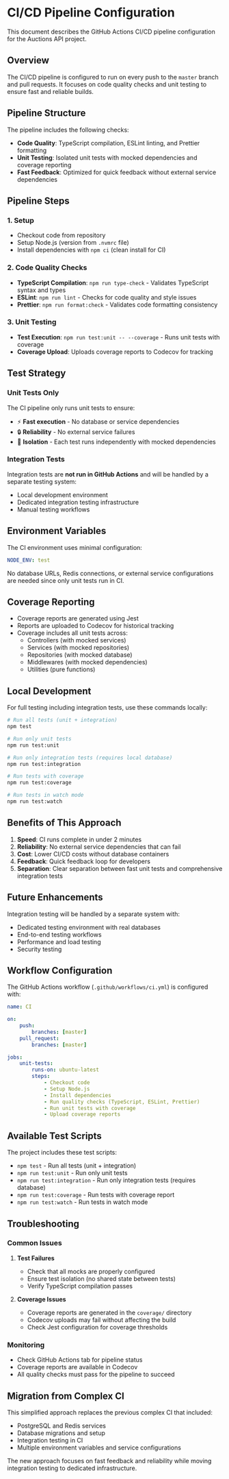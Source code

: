 # CI/CD Pipeline Configuration

This document describes the GitHub Actions CI/CD pipeline configuration for the Auctions API project.

## Overview

The CI/CD pipeline is configured to run on every push to the `master` branch and pull requests. It focuses on code quality checks and unit testing to ensure fast and reliable builds.

## Pipeline Structure

The pipeline includes the following checks:

- **Code Quality**: TypeScript compilation, ESLint linting, and Prettier formatting
- **Unit Testing**: Isolated unit tests with mocked dependencies and coverage reporting
- **Fast Feedback**: Optimized for quick feedback without external service dependencies

## Pipeline Steps

### 1. Setup

- Checkout code from repository
- Setup Node.js (version from `.nvmrc` file)
- Install dependencies with `npm ci` (clean install for CI)

### 2. Code Quality Checks

- **TypeScript Compilation**: `npm run type-check` - Validates TypeScript syntax and types
- **ESLint**: `npm run lint` - Checks for code quality and style issues
- **Prettier**: `npm run format:check` - Validates code formatting consistency

### 3. Unit Testing

- **Test Execution**: `npm run test:unit -- --coverage` - Runs unit tests with coverage
- **Coverage Upload**: Uploads coverage reports to Codecov for tracking

## Test Strategy

### Unit Tests Only

The CI pipeline only runs unit tests to ensure:

- ⚡ **Fast execution** - No database or service dependencies
- 🔒 **Reliability** - No external service failures
- 🧪 **Isolation** - Each test runs independently with mocked dependencies

### Integration Tests

Integration tests are **not run in GitHub Actions** and will be handled by a separate testing system:

- Local development environment
- Dedicated integration testing infrastructure
- Manual testing workflows

## Environment Variables

The CI environment uses minimal configuration:

```yaml
NODE_ENV: test
```

No database URLs, Redis connections, or external service configurations are needed since only unit tests run in CI.

## Coverage Reporting

- Coverage reports are generated using Jest
- Reports are uploaded to Codecov for historical tracking
- Coverage includes all unit tests across:
    - Controllers (with mocked services)
    - Services (with mocked repositories)
    - Repositories (with mocked database)
    - Middlewares (with mocked dependencies)
    - Utilities (pure functions)

## Local Development

For full testing including integration tests, use these commands locally:

```bash
# Run all tests (unit + integration)
npm test

# Run only unit tests
npm run test:unit

# Run only integration tests (requires local database)
npm run test:integration

# Run tests with coverage
npm run test:coverage

# Run tests in watch mode
npm run test:watch
```

## Benefits of This Approach

1. **Speed**: CI runs complete in under 2 minutes
2. **Reliability**: No external service dependencies that can fail
3. **Cost**: Lower CI/CD costs without database containers
4. **Feedback**: Quick feedback loop for developers
5. **Separation**: Clear separation between fast unit tests and comprehensive integration tests

## Future Enhancements

Integration testing will be handled by a separate system with:

- Dedicated testing environment with real databases
- End-to-end testing workflows
- Performance and load testing
- Security testing

## Workflow Configuration

The GitHub Actions workflow (`.github/workflows/ci.yml`) is configured with:

```yaml
name: CI

on:
    push:
        branches: [master]
    pull_request:
        branches: [master]

jobs:
    unit-tests:
        runs-on: ubuntu-latest
        steps:
            - Checkout code
            - Setup Node.js
            - Install dependencies
            - Run quality checks (TypeScript, ESLint, Prettier)
            - Run unit tests with coverage
            - Upload coverage reports
```

## Available Test Scripts

The project includes these test scripts:

- `npm test` - Run all tests (unit + integration)
- `npm run test:unit` - Run only unit tests
- `npm run test:integration` - Run only integration tests (requires database)
- `npm run test:coverage` - Run tests with coverage report
- `npm run test:watch` - Run tests in watch mode

## Troubleshooting

### Common Issues

1. **Test Failures**

    - Check that all mocks are properly configured
    - Ensure test isolation (no shared state between tests)
    - Verify TypeScript compilation passes

2. **Coverage Issues**
    - Coverage reports are generated in the `coverage/` directory
    - Codecov uploads may fail without affecting the build
    - Check Jest configuration for coverage thresholds

### Monitoring

- Check GitHub Actions tab for pipeline status
- Coverage reports are available in Codecov
- All quality checks must pass for the pipeline to succeed

## Migration from Complex CI

This simplified approach replaces the previous complex CI that included:

- PostgreSQL and Redis services
- Database migrations and setup
- Integration testing in CI
- Multiple environment variables and service configurations

The new approach focuses on fast feedback and reliability while moving integration testing to dedicated infrastructure.
